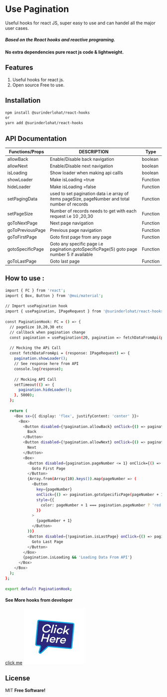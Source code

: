 # Use Pagination

Useful hooks for react JS, super easy to use and can handel all the major user cases.
##### Based on the React hooks and reactive programing.
#### No extra dependencies pure react js code & lightweight.

## Features
1. Useful hooks for react js.
2. Open source Free to use.

## Installation
```sh
npm install @surinderlohat/react-hooks
or
yarn add @surinderlohat/react-hooks
```
## API Documentation
| Functions/Props |  DESCRIPTION | Type
| ------ | ------ | ----- |
| allowBack | Enable/Disable back navigation | boolean
| allowNext | Enable/Disable next navigation | boolean
| isLoading | Show loader when making api callls | boolean
| showLoader | Make isLoading =true | Function
| hideLoader | Make isLoading =false | Function
| setPagingData | used to set pagination data i.e array of items pageSize, pageNumber and total number of records | Function
| setPageSize | Number of records needs to get with each request i.e 10 ,20,30 | Function
| goToNextPage | Next page navigation | Function
| goToPreviousPage | Previous page navigation | Function
| goToFirstPage | Goto first page from any page | Function
| gotoSpecificPage | Goto any specific page  i.e pagination.gotoSpecificPage(5) goto page number 5 if available | Function 
| goToLastPage | Goto last page | Function

## How to use :
```sh
import { FC } from 'react';
import { Box, Button } from '@mui/material';

// Import usePagination hook
import { usePagination, IPageRequest } from '@surinderlohat/react-hooks';

const PaginationHook: FC = () => {
  // pageSize 10,20,30 etc
  // callback when pagination change
  const pagination = usePagination(20, pagination => fetchDataFromApi(pagination));

  // Mocking the APi Call
  const fetchDataFromApi = (response: IPageRequest) => {
    pagination.showLoader();
    // See response here from API
    console.log(response);

    // Mocking API Call
    setTimeout(() => {
      pagination.hideLoader();
    }, 5000);
  };

  return (
    <Box sx={{ display: 'flex', justifyContent: 'center' }}>
      <Box>
        <Button disabled={!pagination.allowBack} onClick={() => pagination.goToPreviousPage()}>
          Back
        </Button>
        <Button disabled={!pagination.allowNext} onClick={() => pagination.goToNextPage()}>
          Next
        </Button>
        <Box>
          <Button disabled={pagination.pageNumber <= 1} onClick={() => pagination.goToFirstPage()}>
            Goto First Page
          </Button>
          {Array.from(Array(10).keys()).map(pageNumber => (
            <Button
              key={pageNumber}
              onClick={() => pagination.gotoSpecificPage(pageNumber + 1)}
              style={{
                color: pageNumber + 1 === pagination.pageNumber ? 'red' : 'blue',
              }}
            >
              {pageNumber + 1}
            </Button>
          ))}
          <Button disabled={!pagination.isLastPage} onClick={() => pagination.goToFirstPage()}>
            Goto Last Page
          </Button>
        </Box>
        {pagination.isLoading && 'Loading Data From API'}
      </Box>
    </Box>
  );
};

export default PaginationHook;


```
#### See More hooks from developer
[click me](https://github.com/surinderlohat/react-hooks/blob/main/hooks/loader.md)
![me](https://github.com/surinderlohat/react-hooks/blob/main/click%20here.gif)


## License
MIT **Free Software!**
